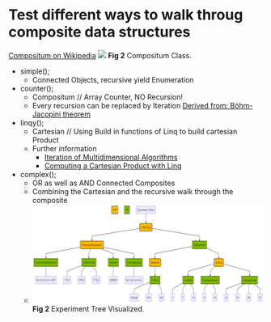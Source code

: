 # Test different ways to walk throug composite data structures

[Compositum on Wikipedia](https://de.wikipedia.org/wiki/Kompositum_(Entwurfsmuster))
![](https://upload.wikimedia.org/wikipedia/commons/a/aa/Kompositum_Klassen.svg)
**Fig 2** Compositum Class.

* simple(); 
  * Connected Objects, recursive yield Enumeration
* counter(); 
  * Compositum // Array Counter, NO Recursion! 
  * Every recursion can be replaced by Iteration [Derived from: Böhm-Jacopini theorem](https://en.wikipedia.org/wiki/Structured_program_theorem) 
* linqy();  
  * Cartesian // Using Build in functions of Linq to build cartesian Product
  * Further information
    * [Iteration of Multidimensional Algorithms](https://julialang.org/blog/2016/02/iteration/)
    * [Computing a Cartesian Product with Linq](https://ericlippert.com/2010/06/28/computing-a-cartesian-product-with-linq/)
* complex();
  * OR as well as AND Connected Composites 
  * Combining the Cartesian and the recursive walk through the composite
  * ![](ExperimentTree.png)
    **Fig 2** Experiment Tree Visualized.
